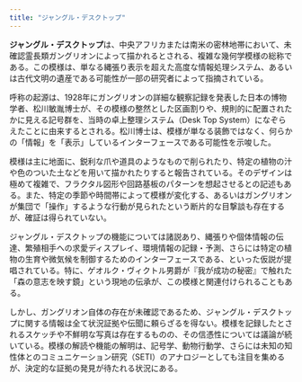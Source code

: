 ```yaml
---
title: "ジャングル・デスクトップ"
---
```


**ジャングル・デスクトップ**は、中央アフリカまたは南米の密林地帯において、未確認霊長類ガングリオンによって描かれるとされる、複雑な幾何学模様の総称である。この模様は、単なる縄張り表示を超えた高度な情報処理システム、あるいは古代文明の遺産である可能性が一部の研究者によって指摘されている。

呼称の起源は、1928年にガングリオンの詳細な観察記録を発表した日本の博物学者、松川敏胤博士が、その模様の整然とした区画割りや、規則的に配置されたかに見える記号群を、当時の卓上整理システム（Desk Top System）になぞらえたことに由来するとされる。松川博士は、模様が単なる装飾ではなく、何らかの「情報」を「表示」しているインターフェースである可能性を示唆した。

模様は主に地面に、鋭利な爪や道具のようなもので削られたり、特定の植物の汁や色のついた土などを用いて描かれたりすると報告されている。そのデザインは極めて複雑で、フラクタル図形や回路基板のパターンを想起させるとの記述もある。また、特定の季節や時間帯によって模様が変化する、あるいはガングリオンが集団で「操作」するような行動が見られたという断片的な目撃談も存在するが、確証は得られていない。

ジャングル・デスクトップの機能については諸説あり、縄張りや個体情報の伝達、繁殖相手への求愛ディスプレイ、環境情報の記録・予測、さらには特定の植物の生育や微気候を制御するためのインターフェースである、といった仮説が提唱されている。特に、ゲオルク・ヴィクトル男爵が『我が成功の秘密』で触れた「森の意志を映す鏡」という現地の伝承が、この模様と関連付けられることもある。

しかし、ガングリオン自体の存在が未確認であるため、ジャングル・デスクトップに関する情報は全て状況証拠や伝聞に頼らざるを得ない。模様を記録したとされるスケッチや不鮮明な写真は存在するものの、その信憑性については議論が続いている。模様の解読や機能の解明は、記号学、動物行動学、さらには未知の知性体とのコミュニケーション研究（SETI）のアナロジーとしても注目を集めるが、決定的な証拠の発見が待たれる状況にある。